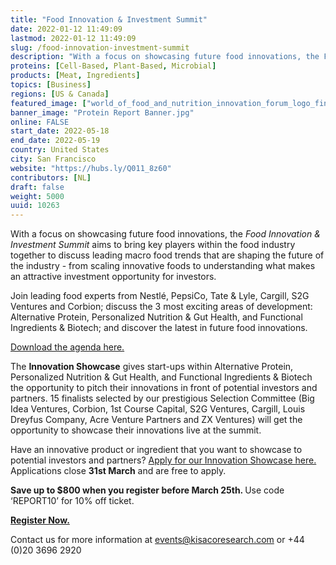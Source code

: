 ```yaml
---
title: "Food Innovation & Investment Summit"
date: 2022-01-12 11:49:09
lastmod: 2022-01-12 11:49:09
slug: /food-innovation-investment-summit
description: "With a focus on showcasing future food innovations, the Food Innovation & Investment Summit aims to bring key players within the food industry together to discuss leading macro food trends that are shaping the future of the industry - from scaling innovative foods to understanding what makes an attractive investment opportunity for investors."
proteins: [Cell-Based, Plant-Based, Microbial]
products: [Meat, Ingredients]
topics: [Business]
regions: [US & Canada]
featured_image: ["world_of_food_and_nutrition_innovation_forum_logo_final2_0.png"]
banner_image: "Protein Report Banner.jpg"
online: FALSE
start_date: 2022-05-18
end_date: 2022-05-19
country: United States
city: San Francisco
website: "https://hubs.ly/Q011_8z60"
contributors: [NL]
draft: false
weight: 5000
uuid: 10263
---
```

<p>With a focus on showcasing future food innovations, the <em>Food Innovation & Investment Summit</em> aims to bring key players within the food industry together to discuss leading macro food trends that are shaping the future of the industry - from scaling innovative foods to understanding what makes an attractive investment opportunity for investors.</p>
<p>Join leading food experts from Nestlé, PepsiCo, Tate & Lyle, Cargill, S2G Ventures and Corbion; discuss the 3 most exciting areas of development: Alternative Protein, Personalized Nutrition & Gut Health, and Functional Ingredients & Biotech; and discover the latest in future food innovations.</p>
<p><a href="https://hubs.ly/Q014B0b60">Download the agenda here.</a></p>
<p>The <strong>Innovation Showcase</strong> gives start-ups within Alternative Protein, Personalized Nutrition & Gut Health, and Functional Ingredients & Biotech the opportunity to pitch their innovations in front of potential investors and partners. 15 finalists selected by our prestigious Selection Committee (Big Idea Ventures, Corbion, 1st Course Capital, S2G Ventures, Cargill, Louis Dreyfus Company, Acre Venture Partners and ZX Ventures) will get the opportunity to showcase their innovations live at the summit.</p>
<p>Have an innovative product or ingredient that you want to showcase to potential investors and partners? <a href="https://hubs.ly/Q014B0q10">Apply for our Innovation Showcase here.</a><br />
Applications close <strong>31st March</strong> and are free to apply.</p>
<p><strong>Save up to $800 when you register before March 25th. </strong>Use code ‘REPORT10’ for 10% off ticket.</p>
<p><a href="https://hubs.ly/Q014B0b60"><strong>Register Now.</strong></a></p>
<p>Contact us for more information at <a href="mailto:events@kisacoresearch.com">events@kisacoresearch.com</a> or +44 (0)20 3696 2920</p>
